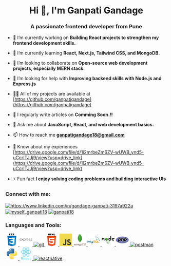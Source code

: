<h1 align="center">Hi 👋, I'm Ganpati Gandage</h1>
<h3 align="center">A passionate frontend developer from Pune</h3>

- 🔭 I’m currently working on **Building React projects to strengthen my frontend development skills.**

- 🌱 I’m currently learning **React, Next.js, Tailwind CSS, and MongoDB.**

- 👯 I’m looking to collaborate on **Open-source web development projects, especially MERN stack.**

- 🤝 I’m looking for help with **Improving backend skills with Node.js and Express.js**

- 👨‍💻 All of my projects are available at [https://github.com/ganpatigandage](https://github.com/ganpatigandage)

- 📝 I regularly write articles on **Comming Soon.!!**

- 💬 Ask me about **JavaScript, React, and web development basics.**

- 📫 How to reach me **ganpatigandage18@gmail.com**

- 📄 Know about my experiences [https://drive.google.com/file/d/1i2mrbeZm6ZV-wUWB_ynd5-uCcrITJJj9/view?usp=drive_link](https://drive.google.com/file/d/1i2mrbeZm6ZV-wUWB_ynd5-uCcrITJJj9/view?usp=drive_link)

- ⚡ Fun fact **I enjoy solving coding problems and building interactive UIs**

<h3 align="left">Connect with me:</h3>
<p align="left">
<a href="https://linkedin.com/in/https://www.linkedin.com/in/gandage-ganpati-3197a922a" target="blank"><img align="center" src="https://raw.githubusercontent.com/rahuldkjain/github-profile-readme-generator/master/src/images/icons/Social/linked-in-alt.svg" alt="https://www.linkedin.com/in/gandage-ganpati-3197a922a" height="30" width="40" /></a>
<a href="https://instagram.com/myself_ganpati18" target="blank"><img align="center" src="https://raw.githubusercontent.com/rahuldkjain/github-profile-readme-generator/master/src/images/icons/Social/instagram.svg" alt="myself_ganpati18" height="30" width="40" /></a>
<a href="https://www.leetcode.com/ganpati18" target="blank"><img align="center" src="https://raw.githubusercontent.com/rahuldkjain/github-profile-readme-generator/master/src/images/icons/Social/leet-code.svg" alt="ganpati18" height="30" width="40" /></a>
</p>

<h3 align="left">Languages and Tools:</h3>
<p align="left"> <a href="https://www.w3schools.com/css/" target="_blank" rel="noreferrer"> <img src="https://raw.githubusercontent.com/devicons/devicon/master/icons/css3/css3-original-wordmark.svg" alt="css3" width="40" height="40"/> </a> <a href="https://expressjs.com" target="_blank" rel="noreferrer"> <img src="https://raw.githubusercontent.com/devicons/devicon/master/icons/express/express-original-wordmark.svg" alt="express" width="40" height="40"/> </a> <a href="https://git-scm.com/" target="_blank" rel="noreferrer"> <img src="https://www.vectorlogo.zone/logos/git-scm/git-scm-icon.svg" alt="git" width="40" height="40"/> </a> <a href="https://www.w3.org/html/" target="_blank" rel="noreferrer"> <img src="https://raw.githubusercontent.com/devicons/devicon/master/icons/html5/html5-original-wordmark.svg" alt="html5" width="40" height="40"/> </a> <a href="https://developer.mozilla.org/en-US/docs/Web/JavaScript" target="_blank" rel="noreferrer"> <img src="https://raw.githubusercontent.com/devicons/devicon/master/icons/javascript/javascript-original.svg" alt="javascript" width="40" height="40"/> </a> <a href="https://www.mongodb.com/" target="_blank" rel="noreferrer"> <img src="https://raw.githubusercontent.com/devicons/devicon/master/icons/mongodb/mongodb-original-wordmark.svg" alt="mongodb" width="40" height="40"/> </a> <a href="https://www.mysql.com/" target="_blank" rel="noreferrer"> <img src="https://raw.githubusercontent.com/devicons/devicon/master/icons/mysql/mysql-original-wordmark.svg" alt="mysql" width="40" height="40"/> </a> <a href="https://nodejs.org" target="_blank" rel="noreferrer"> <img src="https://raw.githubusercontent.com/devicons/devicon/master/icons/nodejs/nodejs-original-wordmark.svg" alt="nodejs" width="40" height="40"/> </a> <a href="https://www.php.net" target="_blank" rel="noreferrer"> <img src="https://raw.githubusercontent.com/devicons/devicon/master/icons/php/php-original.svg" alt="php" width="40" height="40"/> </a> <a href="https://postman.com" target="_blank" rel="noreferrer"> <img src="https://www.vectorlogo.zone/logos/getpostman/getpostman-icon.svg" alt="postman" width="40" height="40"/> </a> <a href="https://www.python.org" target="_blank" rel="noreferrer"> <img src="https://raw.githubusercontent.com/devicons/devicon/master/icons/python/python-original.svg" alt="python" width="40" height="40"/> </a> <a href="https://reactjs.org/" target="_blank" rel="noreferrer"> <img src="https://raw.githubusercontent.com/devicons/devicon/master/icons/react/react-original-wordmark.svg" alt="react" width="40" height="40"/> </a> <a href="https://reactnative.dev/" target="_blank" rel="noreferrer"> <img src="https://reactnative.dev/img/header_logo.svg" alt="reactnative" width="40" height="40"/> </a> </p>

